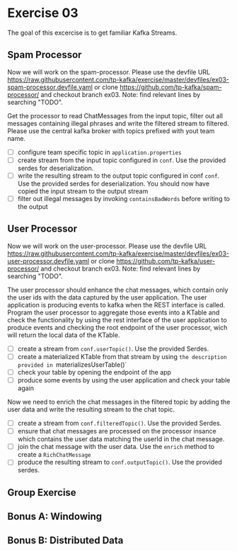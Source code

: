 # Exercise 03
The goal of this excercise is to get familiar Kafka Streams. 

## Spam Processor
Now we will work on the spam-processor. Please use the devfile URL https://raw.githubusercontent.com/tp-kafka/exercise/master/devfiles/ex03-spam-processor.devfile.yaml or clone https://github.com/tp-kafka/spam-processor/ and checkout branch ex03. Note: find relevant lines by searching "TODO".

Get the processor to read ChatMessages from the input topic, filter out all messages containing illegal phrases and write the filtered stream to filtered. Please use the central kafka broker with topics prefixed with yout team name.

- [ ] configure team specific topic in `application.properties`
- [ ] create stream from the input topic configured in `conf`. Use the provided serdes for deserialization.
- [ ] write the resulting stream to the output topic configured in conf `conf`. Use the provided serdes for deserialization. You should now have copied the input stream to the output stream
- [ ] filter out illegal messages by invoking `containsBadWords` before writing to the output

## User Processor
Now we will work on the user-processor. Please use the devfile URL https://raw.githubusercontent.com/tp-kafka/exercise/master/devfiles/ex03-user-processor.devfile.yaml or clone https://github.com/tp-kafka/user-processor/ and checkout branch ex03. Note: find relevant lines by searching "TODO".

The user processor should enhance the chat messages, which contain only the user ids with the data captured by the user application. The user application is producing events to kafka when the REST interface is called. Program the user processor to aggregate those events into a KTable and check the functionality by using the rest interface of the user application to produce events and checking the root endpoint of the user processor, wich will return the local data of the KTable.

- [ ] create a stream from `conf.userTopic()`. Use the provided Serdes.
- [ ] create a materialized KTable from that stream by using `the description provided in `materializesUserTable()`
- [ ] check your table by opening the endpoint of the app
- [ ] produce some events by using the user application and check your table again

Now we need to enrich the chat messages in the filtered topic by adding the user data and write the resulting stream to the chat topic.
- [ ]  create a stream from `conf.filteredTopic()`. Use the provided Serdes.
- [ ]  ensure that chat messages are processed on the processor insance which contains the user data matching the userId in the chat message.
- [ ]  join the chat message with the user data. Use the `enrich` method to create a `RichChatMessage`
- [ ]  produce the resulting stream to `conf.outputTopic()`. Use the provided serdes.

## Group Exercise

## Bonus A: Windowing

## Bonus B: Distributed Data
